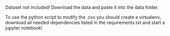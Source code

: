 Dataset not included!
Download the data and paste it into the data folder.


To use the python script to modify the .csv you should create a virtualenv, download
all needed dependencies listed in the requirements.txt and start a jupyter notebook!


